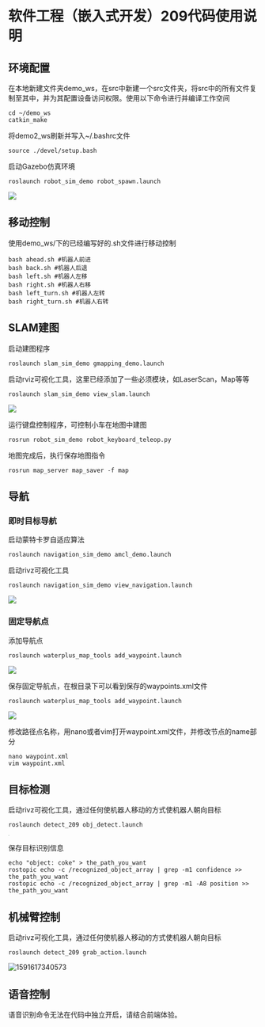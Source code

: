 # 软件工程（嵌入式开发）209代码使用说明

## 环境配置

在本地新建文件夹demo_ws，在src中新建一个src文件夹，将src中的所有文件复制至其中，并为其配置设备访问权限。使用以下命令进行并编译工作空间

```
cd ~/demo_ws
catkin_make
```

将demo2_ws刷新并写入~/.bashrc文件

```
source ./devel/setup.bash
```

启动Gazebo仿真环境  

```
roslaunch robot_sim_demo robot_spawn.launch
```

![](https://github.com/sebuaa2020/Team209/blob/master/Code/images/gazebo.png)

## 移动控制

使用demo_ws/下的已经编写好的.sh文件进行移动控制

```
bash ahead.sh #机器人前进
bash back.sh #机器人后退
bash left.sh #机器人左移
bash right.sh #机器人右移
bash left_turn.sh #机器人左转
bash right_turn.sh #机器人右转
```

## SLAM建图

启动建图程序  

```
roslaunch slam_sim_demo gmapping_demo.launch
```

启动rviz可视化工具，这里已经添加了一些必须模块，如LaserScan，Map等等  

```
roslaunch slam_sim_demo view_slam.launch
```

![](https://github.com/sebuaa2020/Team209/blob/master/Code/images/slam_mapping.png)

运行键盘控制程序，可控制小车在地图中建图 

```
rosrun robot_sim_demo robot_keyboard_teleop.py
```

地图完成后，执行保存地图指令

```
rosrun map_server map_saver -f map
```

## 导航

### 即时目标导航

启动蒙特卡罗自适应算法

```
roslaunch navigation_sim_demo amcl_demo.launch
```

启动rivz可视化工具

```
roslaunch navigation_sim_demo view_navigation.launch
```

![](https://github.com/sebuaa2020/Team209/blob/master/Code/images/maunal_nav.png)

### 固定导航点

添加导航点

```
roslaunch waterplus_map_tools add_waypoint.launch
```

![](https://github.com/sebuaa2020/Team209/blob/master/Code/images/add_point.png)

保存固定导航点，在根目录下可以看到保存的waypoints.xml文件 

```
roslaunch waterplus_map_tools add_waypoint.launch
```

![](https://github.com/sebuaa2020/Team209/blob/master/Code/images/waypoints.png)

修改路径点名称，用nano或者vim打开waypoint.xml文件，并修改节点的name部分

```
nano waypoint.xml
vim waypoint.xml
```



## 目标检测

启动rivz可视化工具，通过任何使机器人移动的方式使机器人朝向目标

```
roslaunch detect_209 obj_detect.launch
```
<img src="https://github.com/sebuaa2020/Team209/blob/master/Code/images/object_detect.png" alt="detect" style="zoom:5%;" />

保存目标识别信息

```
echo "object: coke" > the_path_you_want
rostopic echo -c /recognized_object_array | grep -m1 confidence >> the_path_you_want
rostopic echo -c /recognized_object_array | grep -m1 -A8 position >> the_path_you_want
```

## 机械臂控制

启动rivz可视化工具，通过任何使机器人移动的方式使机器人朝向目标

```
roslaunch detect_209 grab_action.launch
```

![1591617340573](F:\软件工程\Code\images\machine_arm.png)

## 语音控制

语音识别命令无法在代码中独立开启，请结合前端体验。
